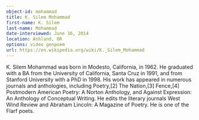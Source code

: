 ```yaml
---
object-id: mohammad
title: K. Silem Mohammad    
first-name: K. Silem
last-name: Mohammad
date-interviewed: June 16, 2014
location: Ashland, OR
options: video genpoem
url: https://en.wikipedia.org/wiki/K._Silem_Mohammad
---
```


K. Silem Mohammad was born in Modesto, California, in 1962. He graduated with a BA from the University of California, Santa Cruz in 1991, and from Stanford University with a PhD in 1998. His work has appeared in numerous journals and anthologies, including Poetry,[2] The Nation,[3] Fence,[4] Postmodern American Poetry: A Norton Anthology, and Against Expression: An Anthology of Conceptual Writing. He edits the literary journals West Wind Review and Abraham Lincoln: A Magazine of Poetry. He is one of the Flarf poets.

